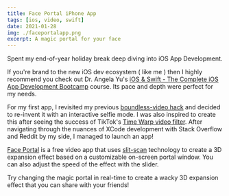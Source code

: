 ```yaml
---
title: Face Portal iPhone App
tags: [ios, video, swift]
date: 2021-01-28
img: ./faceportalapp.png
excerpt: A magic portal for your face
---
```


Spent my end-of-year holiday break deep diving into iOS App Development.

If you're brand to the new iOS dev ecosystem ( like me ) then I highly recommend you check out Dr. Angela Yu's [iOS & Swift - The Complete iOS App Development Bootcamp](https://www.udemy.com/course/ios-13-app-development-bootcamp/) course. Its pace and depth were perfect for my needs.

For my first app, I revisited my previous [boundless-video hack](/stuff/boundless-video) and decided to re-invent it with an interactive selfie mode. I was also inspired to create this after seeing the success of TikTok's [Time Warp video filter](https://www.insider.com/tiktok-time-warp-scan-filter-line-trends-how-to-2020-10). After navigating through the nuances of XCode development with Stack Overflow and Reddit by my side, I managed to launch an app!

[Face Portal](https://apps.apple.com/us/app/face-portal/id1550631768) is a free video app that uses [slit-scan](https://en.wikipedia.org/wiki/Slit-scan_photography) technology to create a 3D expansion effect based on a customizable on-screen portal window. You can also adjust the speed of the effect with the slider.

Try changing the magic portal in real-time to create a wacky 3D expansion effect that you can share with your friends!
